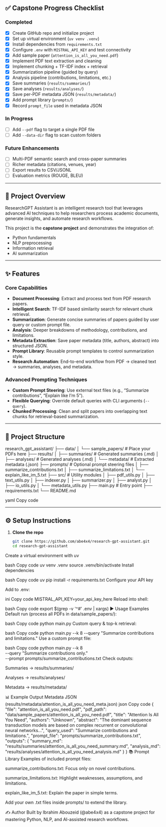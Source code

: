 ## ✅ Capstone Progress Checklist

### Completed
- [x] Create GitHub repo and initialize project
- [x] Set up virtual environment (`uv venv .venv`)
- [x] Install dependencies from `requirements.txt`
- [x] Configure `.env` with `MISTRAL_API_KEY` and test connectivity
- [x] Add sample paper (`attention_is_all_you_need.pdf`)
- [x] Implement PDF text extraction and cleaning
- [x] Implement chunking + TF-IDF index + retrieval
- [x] Summarization pipeline (guided by query)
- [x] Analysis pipeline (contributions, limitations, etc.)
- [x] Save summaries (`results/summaries/`)
- [x] Save analyses (`results/analyses/`)
- [x] Save per-PDF metadata JSON (`results/metadata/`)
- [x] Add prompt library (`prompts/`)
- [x] Record `prompt_file` used in metadata JSON

### In Progress
- [ ] Add `--pdf` flag to target a single PDF file
- [ ] Add `--data-dir` flag to scan custom folders

### Future Enhancements
- [ ] Multi-PDF semantic search and cross-paper summaries
- [ ] Richer metadata (citations, venues, year)
- [ ] Export results to CSV/JSONL
- [ ] Evaluation metrics (ROUGE, BLEU)

---

## 📖 Project Overview

ResearchGPT Assistant is an intelligent research tool that leverages advanced AI techniques to help researchers process academic documents, generate insights, and automate research workflows.  

This project is the **capstone project** and demonstrates the integration of:
- Python fundamentals  
- NLP preprocessing  
- Information retrieval  
- AI summarization  

---

## ✨ Features

### Core Capabilities
- **Document Processing**: Extract and process text from PDF research papers.
- **Intelligent Search**: TF-IDF based similarity search for relevant chunk retrieval.
- **Summarization**: Generate concise summaries of papers guided by user query or custom prompt file.
- **Analysis**: Deeper breakdowns of methodology, contributions, and limitations.
- **Metadata Extraction**: Save paper metadata (title, authors, abstract) into structured JSON.
- **Prompt Library**: Reusable prompt templates to control summarization style.
- **Research Automation**: End-to-end workflow from PDF → cleaned text → summaries, analyses, and metadata.

### Advanced Prompting Techniques
- **Custom Prompt Steering**: Use external text files (e.g., “Summarize contributions”, “Explain like I’m 5”).
- **Flexible Querying**: Override default queries with CLI arguments (`--query`).
- **Chunked Processing**: Clean and split papers into overlapping text chunks for retrieval-based summarization.

---

## 📂 Project Structure

research_gpt_assistant/
├── data/
│ └── sample_papers/ # Place your PDFs here
├── results/
│ ├── summaries/ # Generated summaries (.md)
│ ├── analyses/ # Generated analyses (.md)
│ └── metadata/ # Extracted metadata (.json)
├── prompts/ # Optional prompt steering files
│ ├── summarize_contributions.txt
│ ├── summarize_limitations.txt
│ └── explain_like_im_5.txt
├── src/ # Utility modules
│ ├── pdf_utils.py
│ ├── text_utils.py
│ ├── indexer.py
│ ├── summarizer.py
│ ├── analyst.py
│ ├── io_utils.py
│ └── metadata_utils.py
├── main.py # Entry point
├── requirements.txt
└── README.md

yaml
Copy code

---

## ⚙️ Setup Instructions

1. **Clone the repo**
   ```bash
   git clone https://github.com/abe4x4/research-gpt-assistant.git
   cd research-gpt-assistant
Create a virtual environment with uv

bash
Copy code
uv venv .venv
source .venv/bin/activate
Install dependencies

bash
Copy code
uv pip install -r requirements.txt
Configure your API key

Add to .env:

ini
Copy code
MISTRAL_API_KEY=your_api_key_here
Reload into shell:

bash
Copy code
export $(grep -v '^#' .env | xargs)
▶️ Usage Examples
Default run (process all PDFs in data/sample_papers/):

bash
Copy code
python main.py
Custom query & top-k retrieval:

bash
Copy code
python main.py --k 8 --query "Summarize contributions and limitations."
Use a custom prompt file:

bash
Copy code
python main.py --k 8 \
  --query "Summarize contributions only." \
  --prompt prompts/summarize_contributions.txt
Check outputs:

Summaries → results/summaries/

Analyses → results/analyses/

Metadata → results/metadata/

📊 Example Output
Metadata JSON (results/metadata/attention_is_all_you_need_meta.json)
json
Copy code
{
  "file": "attention_is_all_you_need.pdf",
  "pdf_path": "data/sample_papers/attention_is_all_you_need.pdf",
  "title": "Attention Is All You Need",
  "authors": "Unknown",
  "abstract": "The dominant sequence transduction models are based on complex recurrent or convolutional neural networks...",
  "query_used": "Summarize contributions and limitations.",
  "prompt_file": "prompts/summarize_contributions.txt",
  "outputs": {
    "summary_md": "results/summaries/attention_is_all_you_need_summary.md",
    "analysis_md": "results/analyses/attention_is_all_you_need_analysis.md"
  }
}
📚 Prompt Library
Examples of included prompt files:

summarize_contributions.txt: Focus only on novel contributions.

summarize_limitations.txt: Highlight weaknesses, assumptions, and limitations.

explain_like_im_5.txt: Explain the paper in simple terms.

Add your own .txt files inside prompts/ to extend the library.

✍️ Author
Built by Ibrahim Abouzeid (@abe4x4) as a capstone project for mastering Python, NLP, and AI-assisted research workflows.